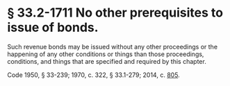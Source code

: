 # § 33.2-1711 No other prerequisites to issue of bonds.

<p>Such revenue bonds may be issued without any other proceedings or the happening of any other conditions or things than those proceedings, conditions, and things that are specified and required by this chapter.</p><p>Code 1950, § 33-239; 1970, c. 322, § 33.1-279; 2014, c. <a href='http://lis.virginia.gov/cgi-bin/legp604.exe?141+ful+CHAP0805'>805</a>.</p>